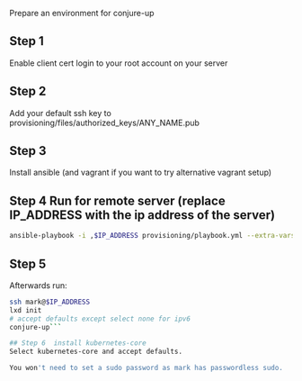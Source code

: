Prepare an environment for conjure-up

## Step 1
Enable client cert login to your root account on your server

## Step 2
Add your default ssh key to provisioning/files/authorized_keys/ANY_NAME.pub

## Step 3
Install ansible (and vagrant if you want to try alternative vagrant setup)

## Step 4 Run for remote server (replace IP_ADDRESS with the ip address of the server)
```bash
ansible-playbook -i ,$IP_ADDRESS provisioning/playbook.yml --extra-vars "ansible_port=22"
```

## Step 5
Afterwards run:

```bash
ssh mark@$IP_ADDRESS
lxd init
# accept defaults except select none for ipv6
conjure-up```

## Step 6  install kubernetes-core
Select kubernetes-core and accept defaults.

You won't need to set a sudo password as mark has passwordless sudo.
